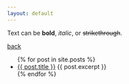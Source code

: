```yaml
---
layout: default
---
```


Text can be **bold**, _italic_, or ~~strikethrough~~.

[back](./)
<ul>
  {% for post in site.posts %}
    <li>
      <a href="{{ post.url }}">{{ post.title }}</a>
      {{ post.excerpt }}
    </li>
  {% endfor %}
</ul>


